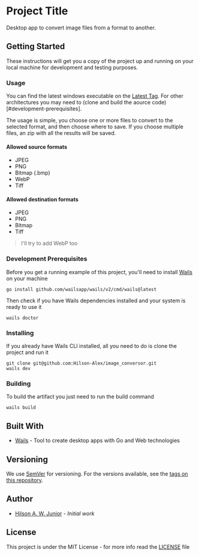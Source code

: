 # Project Title

Desktop app to convert image files from a format to another.

## Getting Started

These instructions will get you a copy of the project up and running on your local machine for development and testing purposes.

### Usage

You can find the latest windows executable on the [Latest Tag][latest-tag]. For other architectures you may need to (clone and build the aource code)[#development-prerequisites].

The usage is simple, you choose one or more files to convert to the selected format, and then choose where to save.
If you choose multiple files, an zip with all the results will be saved.

#### Allowed source formats

- JPEG
- PNG
- Bitmap (.bmp)
- WebP
- Tiff

#### Allowed destination formats

- JPEG
- PNG
- Bitmap
- Tiff

> I'll try to add WebP too

### Development Prerequisites

Before you get a running example of this project, you'll need to install [Wails](https://wails.io) on your machine

```
go install github.com/wailsapp/wails/v2/cmd/wails@latest
```

Then check if you have Wails dependencies installed and your system is ready to use it

```
wails doctor
```

### Installing

If you already have Wails CLI installed, all you need to do is clone the project and run it

```
git clone git@github.com:Hilson-Alex/image_conversor.git
wails dev
```

### Building

To build the artifact you just need to run the build command

```
wails build
```

## Built With

* [Wails](https://wails.io) - Tool to create desktop apps with Go and Web technologies

## Versioning

We use [SemVer](http://semver.org/) for versioning. For the versions available, see the [tags on this repository](https://github.com/Hilson-Alex/image_conversor/releases). 

## Author

- [Hilson A. W. Junior][Hilson-Alex] - *Initial work*


## License

This project is under the MIT License - for more info read the [LICENSE](LICENSE) file

[Hilson-Alex]: https://github.com/Hilson-Alex
[latest-tag]: https://github.com/Hilson-Alex/image_conversor/releases/tag/1.0.0
